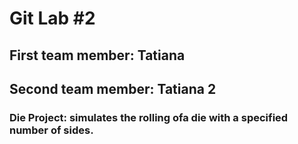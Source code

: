 # Git Lab #2
## First team member: Tatiana
## Second team member: Tatiana 2
### Die Project: simulates the rolling ofa die with a specified number of sides. 
